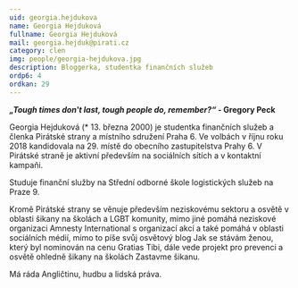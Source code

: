 ```yaml
---
uid: georgia.hejdukova
name: Georgia Hejduková
fullname: Georgia Hejduková
mail: georgia.hejduk@pirati.cz
category: clen
img: people/georgia-hejdukova.jpg
description: Bloggerka, studentka finančních služeb
ordp6: 4
ordkan: 29
---
```

**_„Tough times don't last, tough people do, remember?“_ - Gregory Peck**

Georgia Hejduková (* 13. března 2000) je studentka finančních služeb a členka Pirátské strany a místního sdružení Praha 6. Ve volbách v říjnu roku 2018 kandidovala na 29. místě do obecního zastupitelstva Prahy 6. V Pirátské straně je aktivní především na sociálních sítích a v kontaktní kampaňi.

Studuje finanční služby na Střední odborné škole logistických služeb na Praze 9.

Kromě Pirátské strany se věnuje především neziskovému sektoru a osvětě v oblasti šikany na školách a LGBT komunity, mimo jiné pomáhá neziskové organizaci Amnesty International s organizací akcí a také pomáhá v oblasti sociálních médií, mimo to píše svůj osvětový blog Jak se stávám ženou, který byl nominován na cenu Gratias Tibi, dále vede projekt pro prevenci a osvětě ohledně šikany na školách Zastavme šikanu.

Má ráda Angličtinu, hudbu a lidská práva.
